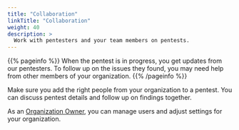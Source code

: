 ```yaml
---
title: "Collaboration"
linkTitle: "Collaboration"
weight: 40
description: >
  Work with pentesters and your team members on pentests.
---
```


{{% pageinfo %}}
When the pentest is in progress, you get updates from our pentesters. To follow up on the issues they found, you may need help from other members of your organization.
{{% /pageinfo %}}

Make sure you add the right people from your organization to a pentest. You can discuss pentest details and follow up on findings together.

As an [Organization Owner](/glossary/#organization-owner), you can manage users and adjust settings for your organization.
